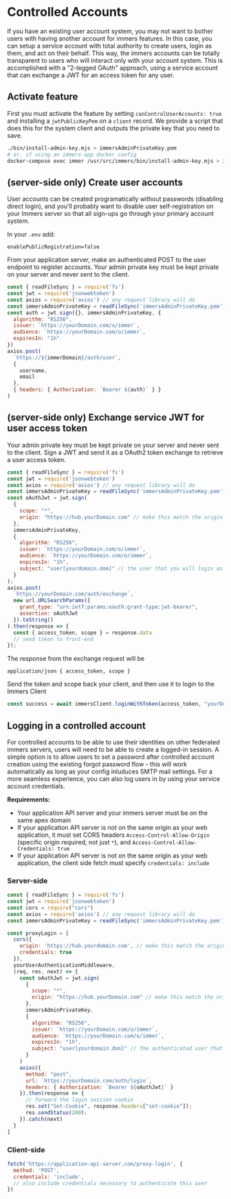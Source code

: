 # Controlled Accounts

If you have an existing user account system, you may not want to bother users with having
another account for immers features. In this case, you can setup a service account
with total authority to create users, login as them, and act on their behalf.
This way, the immers accounts can be totally transparent to users who will interact
only with your account system. This is accomplished with a "2-legged OAuth" approach,
using a service account that can exchange a JWT for an access token for any user.

## Activate feature

First you must activate the feature by setting `canControlUserAccounts: true` and installing
a `jwtPublicKeyPem` on a `client` record. We provide a script that does this for the
system client and outputs the private key that you need to save.

```bash
./bin/install-admin-key.mjs > immersAdminPrivateKey.pem
# or, if using an immers-app docker config
docker-compose exec immer /usr/src/immers/bin/install-admin-key.mjs > immersAdminPrivateKey.pem
```

## (server-side only) Create user accounts

User accounts can be created programatically without passwords (disabling direct login), and you'll probably want to disable user
self-registration on your Immers server so that all sign-ups go
through your primary account system.

In your `.env` add:

```
enablePublicRegistration=false
```

From your application server, make an authenticated POST
to the user endpoint to register accounts.
Your admin private key must be kept private on your server and never sent to the client.

```js
const { readFileSync } = require('fs')
const jwt = require('jsonwebtoken')
const axios = require('axios') // any request library will do
const immersAdminPrivateKey = readFileSync('immersAdminPrivateKey.pem')
const auth = jwt.sign({}, immersAdminPrivateKey, {
  algorithm: "RS256",
  issuer: `https://yourDomain.com/o/immer`,
  audience: `https://yourDomain.com/o/immer`,
  expiresIn: "1h"
})
axios.post(
  `https://${immerDomain}/auth/user`,
  {
    username,
    email
  },
  { headers: { Authorization: `Bearer ${auth}` } }
)
```

## (server-side only) Exchange service JWT for user access token

Your admin private key must be kept private on your server and never sent to the client.
Sign a JWT and send it as a OAuth2 token exchange to retrieve a user access token.

```js
const { readFileSync } = require('fs')
const jwt = require('jsonwebtoken')
const axios = require('axios') // any request library will do
const immersAdminPrivateKey = readFileSync('immersAdminPrivateKey.pem')
const oAuthJwt = jwt.sign(
  {
    scope: "*",
    origin: "https://hub.yourDomain.com" // make this match the origin where the tokens will be used
  },
  immersAdminPrivateKey,
  {
    algorithm: "RS256",
    issuer: `https://yourDomain.com/o/immer`,
    audience: `https://yourDomain.com/o/immer`,
    expiresIn: "1h",
    subject: "user[yourdomain.dom]" // the user that you will login as
  }
);
axios.post(
  `https://yourDomain.com/auth/exchange`,
  new url.URLSearchParams({
    grant_type: "urn:ietf:params:oauth:grant-type:jwt-bearer",
    assertion: oAuthJwt
  }).toString()
).then(response => {
  const { access_token, scope } = response.data
  // send token to front-end
});
```

The response from the exchange request will be

```
application/json { access_token, scope }
```

Send the token and scope back your client, and then use it to login to the Immers Client

```js
const success = await immersClient.loginWithToken(access_token, "yourDomain.com", scope)
```

## Logging in a controlled account

For controlled accounts to be able to use their identities on other federated immers servers,
users will need to be able to create a logged-in session. A simple option is to allow
users to set a password after controlled account creation using the existing forgot password
flow - this will work automatically as long as your config inluduces SMTP mail settings.
For a more seamless experience, you can also log users in by using your service account credentials.

**Requirements:**
* Your application API server and your immers server must be on the same apex domain
* If your application API server is not on the same origin as your web application, it must
set CORS headers `Access-Control-Allow-Origin` (specific origin required, not just `*`), and
`Access-Control-Allow-Credentials: true`
* If your application API server is not on the same origin as your web application,
the client side fetch must specify `credentials: include`

### Server-side

```js
const { readFileSync } = require('fs')
const jwt = require('jsonwebtoken')
const cors = require("cors")
const axios = require('axios') // any request library will do
const immersAdminPrivateKey = readFileSync('immersAdminPrivateKey.pem')

const proxyLogin = [
  cors({
    origin: 'https://hub.yourdomain.com', // make this match the origin of your web application
    credentials: true
  }),
  yourUserAuthenticationMiddleware,
  (req, res, next) => {
    const oAuthJwt = jwt.sign(
      {
        scope: "*",
        origin: "https://hub.yourDomain.com" // make this match the origin where the tokens will be used
      },
      immersAdminPrivateKey,
      {
        algorithm: "RS256",
        issuer: `https://yourDomain.com/o/immer`,
        audience: `https://yourDomain.com/o/immer`,
        expiresIn: "1h",
        subject: "user[yourdomain.dom]" // the authenticated user that you will login as
      }
    )
    axios({
      method: "post",
      url: `https://yourDomain.com/auth/login`,
      headers: { Authorization: `Bearer ${oAuthJwt}` }
    }).then(response => {
      // forward the login session cookie
      res.set("Set-Cookie", response.headers["set-cookie"]);
      res.sendStatus(200);
    }).catch(next)
  }
]
```

### Client-side
```js
fetch('https://application-api-server.com/proxy-login', {
  method: 'POST',
  credentials: 'include',
  // also include credentials necessary to authenticate this user
})
```

